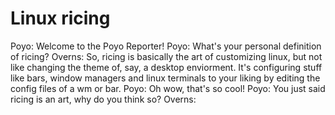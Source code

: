 # Linux ricing

Poyo: Welcome to the Poyo Reporter!
Poyo: What's your personal definition of ricing?
Overns: So, ricing is basically the art of customizing linux, but not like changing the theme of, say, a desktop enviorment. It's configuring stuff like bars, window managers and linux terminals to your liking by editing the config files of a wm or bar.
Poyo: Oh wow, that's so cool!
Poyo: You just said ricing is an art, why do you think so?
Overns: